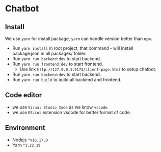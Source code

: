 # Chatbot

## Install
We use `yarn` for install package, `yarn` can handle version better than `npm`.

- Run `yarn install` in root project, that command - will install package.json in all packages/ folder.
- Run `yarn run backend:dev` to start backend.
- Run `yarn run frontend:dev` to start frontend.
  - Use link `http://127.0.0.1:5173/client-page.html` to setup chatbot.
- Run `yarn run backend:dev` to start backend.
- Run `yarn run build` to build all backend and frontend.
## Code editor
- we use `Visual Studio Code` as we know `vscode`. 
- we use `ESLint` extension vscode for better format of code.


## Environment
- Nodejs `^v16.17.0`
- Yarn `^1.22.19`
